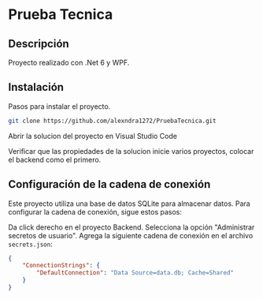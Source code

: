 # Prueba Tecnica

## Descripción

Proyecto realizado con .Net 6 y WPF.

## Instalación

Pasos para instalar el proyecto.

```bash
git clone https://github.com/alexndra1272/PruebaTecnica.git
``````
Abrir la solucion del proyecto en Visual Studio Code

Verificar que las propiedades de la solucion inicie varios proyectos, colocar el backend como el primero.

## Configuración de la cadena de conexión

Este proyecto utiliza una base de datos SQLite para almacenar datos. Para configurar la cadena de conexión, sigue estos pasos:

Da click derecho en el proyecto Backend.
Selecciona la opción "Administrar secretos de usuario".
Agrega la siguiente cadena de conexión en el archivo `secrets.json`:

```json
{
    "ConnectionStrings": {
        "DefaultConnection": "Data Source=data.db; Cache=Shared"
    }
}
